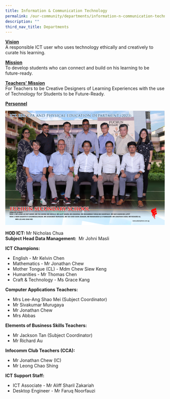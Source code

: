 ```yaml
---
title: Information & Communication Technology
permalink: /our-community/departments/information-n-communication-technology/
description: ""
third_nav_title: Departments
---
```

<p><strong><u>Vision<br></u></strong>A responsible ICT user who uses technology ethically and creatively to curate his learning.</p>
<p><strong><u>Mission<br></u></strong>To develop students who can connect and build on his learning to be future-ready.</p>
<p><strong><u>Teachers' Mission<br></u></strong>For Teachers to be Creative Designers of Learning Experiences with the use of Technology for Students to be Future-Ready.</p>
<p><strong><u>Personnel</u></strong></p>
<img src="/images/Dept%202023/ict,%20ebs,%20cpa%20and%20physical%20education%20department%201.jpg">
<p><strong>HOD ICT:&nbsp;</strong>Mr Nicholas Chua<br><strong>Subject Head Data Management:&nbsp;</strong>&nbsp;Mr Johni Masli</p>
<p><strong>ICT Champions:</strong></p>
<ul>
<li>English -&nbsp;Mr Kelvin Chen</li>
<li>Mathematics - Mr Jonathan Chew</li>
<li>Mother Tongue (CL) - Mdm Chew Siew Keng</li>
<li>Humanities - Mr Thomas Chen</li>
<li>Craft &amp; Technology - Ms Grace Kang</li>
</ul>
<p><strong>Computer Applications Teachers:</strong></p>
<ul>
<li>Mrs Lee-Ang Shao Mei (Subject Coordinator)</li>
<li>Mr Sivakumar Murugaya</li>
<li>Mr Jonathan Chew</li>
<li>Mrs Abbas</li>
</ul>
<p><strong>Elements of Business Skills Teachers:</strong></p>
<ul>
<li>Mr Jackson Tan (Subject Coordinator)</li>
<li>Mr Richard Au</li>
</ul>
<p><strong>Infocomm Club Teachers (CCA):</strong></p>
<ul>
<li>Mr Jonathan Chew&nbsp;(IC)</li>
<li>Mr Leong Chao Shing</li>
</ul>
<p><strong>ICT Support Staff:<br></strong></p>
<ul>
<li>ICT Associate - Mr Aliff Sharil Zakariah</li>
<li>Desktop Engineer - Mr Faruq Noorfauzi</li>
</ul>